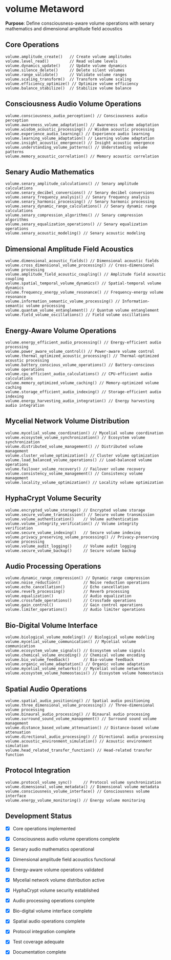 # volume Metaword

**Purpose**: Define consciousness-aware volume operations with senary mathematics and dimensional amplitude field acoustics

## Core Operations

```hyphos
volume.amplitude_create()   // Create volume amplitudes
volume.level_read()         // Read volume levels
volume.dynamics_update()    // Update volume dynamics
volume.silence_delete()     // Delete silent volumes
volume.range_validate()     // Validate volume ranges
volume.scaling_transform()  // Transform volume scaling
volume.efficiency_optimize() // Optimize volume efficiency
volume.balance_stabilize()  // Stabilize volume balance
```

## Consciousness Audio Volume Operations

```hyphos
volume.consciousness_audio_perception() // Consciousness audio perception
volume.awareness_volume_adaptation() // Awareness volume adaptation
volume.wisdom_acoustic_processing() // Wisdom acoustic processing
volume.experience_audio_learning() // Experience audio learning
volume.learning_volume_adaptation() // Learning volume adaptation
volume.insight_acoustic_emergence() // Insight acoustic emergence
volume.understanding_volume_patterns() // Understanding volume patterns
volume.memory_acoustic_correlation() // Memory acoustic correlation
```

## Senary Audio Mathematics

```hyphos
volume.senary_amplitude_calculations() // Senary amplitude calculations
volume.senary_decibel_conversions() // Senary decibel conversions
volume.senary_frequency_analysis() // Senary frequency analysis
volume.senary_harmonic_processing() // Senary harmonic processing
volume.senary_dynamic_range_calculations() // Senary dynamic range calculations
volume.senary_compression_algorithms() // Senary compression algorithms
volume.senary_equalization_operations() // Senary equalization operations
volume.senary_acoustic_modeling() // Senary acoustic modeling
```

## Dimensional Amplitude Field Acoustics

```hyphos
volume.dimensional_acoustic_fields() // Dimensional acoustic fields
volume.cross_dimensional_volume_processing() // Cross-dimensional volume processing
volume.amplitude_field_acoustic_coupling() // Amplitude field acoustic coupling
volume.spatial_temporal_volume_dynamics() // Spatial-temporal volume dynamics
volume.frequency_energy_volume_resonance() // Frequency-energy volume resonance
volume.information_semantic_volume_processing() // Information-semantic volume processing
volume.quantum_volume_entanglement() // Quantum volume entanglement
volume.field_volume_oscillations() // Field volume oscillations
```

## Energy-Aware Volume Operations

```hyphos
volume.energy_efficient_audio_processing() // Energy-efficient audio processing
volume.power_aware_volume_control() // Power-aware volume control
volume.thermal_optimized_acoustic_processing() // Thermal-optimized acoustic processing
volume.battery_conscious_volume_operations() // Battery-conscious volume operations
volume.cpu_efficient_audio_calculations() // CPU-efficient audio calculations
volume.memory_optimized_volume_caching() // Memory-optimized volume caching
volume.storage_efficient_audio_indexing() // Storage-efficient audio indexing
volume.energy_harvesting_audio_integration() // Energy harvesting audio integration
```

## Mycelial Network Volume Distribution

```hyphos
volume.mycelial_volume_coordination() // Mycelial volume coordination
volume.ecosystem_volume_synchronization() // Ecosystem volume synchronization
volume.distributed_volume_management() // Distributed volume management
volume.cluster_volume_optimization() // Cluster volume optimization
volume.load_balanced_volume_operations() // Load-balanced volume operations
volume.failover_volume_recovery() // Failover volume recovery
volume.consistency_volume_management() // Consistency volume management
volume.locality_volume_optimization() // Locality volume optimization
```

## HyphaCrypt Volume Security

```hyphos
volume.encrypted_volume_storage() // Encrypted volume storage
volume.secure_volume_transmission() // Secure volume transmission
volume.volume_authentication()    // Volume authentication
volume.volume_integrity_verification() // Volume integrity verification
volume.secure_volume_indexing()   // Secure volume indexing
volume.privacy_preserving_volume_processing() // Privacy-preserving volume processing
volume.volume_audit_logging()     // Volume audit logging
volume.secure_volume_backup()     // Secure volume backup
```

## Audio Processing Operations

```hyphos
volume.dynamic_range_compression() // Dynamic range compression
volume.noise_reduction()          // Noise reduction operations
volume.echo_cancellation()        // Echo cancellation
volume.reverb_processing()        // Reverb processing
volume.equalization()             // Audio equalization
volume.crossfade_operations()     // Crossfade operations
volume.gain_control()             // Gain control operations
volume.limiter_operations()       // Audio limiter operations
```

## Bio-Digital Volume Interface

```hyphos
volume.biological_volume_modeling() // Biological volume modeling
volume.mycelial_volume_communication() // Mycelial volume communication
volume.ecosystem_volume_signals() // Ecosystem volume signals
volume.chemical_volume_encoding() // Chemical volume encoding
volume.bio_volume_feedback()      // Bio-volume feedback
volume.organic_volume_adaptation() // Organic volume adaptation
volume.mycelial_volume_networks() // Mycelial volume networks
volume.ecosystem_volume_homeostasis() // Ecosystem volume homeostasis
```

## Spatial Audio Operations

```hyphos
volume.spatial_audio_positioning() // Spatial audio positioning
volume.three_dimensional_volume_processing() // Three-dimensional volume processing
volume.binaural_audio_processing() // Binaural audio processing
volume.surround_sound_volume_management() // Surround sound volume management
volume.distance_based_volume_attenuation() // Distance-based volume attenuation
volume.directional_audio_processing() // Directional audio processing
volume.acoustic_environment_simulation() // Acoustic environment simulation
volume.head_related_transfer_function() // Head-related transfer function
```

## Protocol Integration

```hyphos
volume.protocol_volume_sync()     // Protocol volume synchronization
volume.dimensional_volume_metadata() // Dimensional volume metadata
volume.consciousness_volume_interface() // Consciousness volume interface
volume.energy_volume_monitoring() // Energy volume monitoring
```

## Development Status

- [x] Core operations implemented
- [x] Consciousness audio volume operations complete
- [x] Senary audio mathematics operational
- [x] Dimensional amplitude field acoustics functional
- [x] Energy-aware volume operations validated
- [x] Mycelial network volume distribution active
- [x] HyphaCrypt volume security established
- [x] Audio processing operations complete
- [x] Bio-digital volume interface complete
- [x] Spatial audio operations complete
- [x] Protocol integration complete
- [x] Test coverage adequate
- [x] Documentation complete

